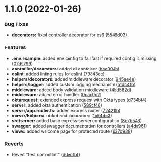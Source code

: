 # 1.1.0 (2022-01-26)


### Bug Fixes

* **decorators:** fixed controller decorator for es6 ([5546d03](https://github.com/tummalah/ts-rest-api-template/commit/5546d030fb87fc6c9976b1e6e1f84c024f02bbf1))


### Features

* **.env.example:** added env config to fail fast if required config is missing ([07d9799](https://github.com/tummalah/ts-rest-api-template/commit/07d979901d3cbae8b901ca87c45776689b5c3219))
* **controller/decorators:** added di container ([bcc904b](https://github.com/tummalah/ts-rest-api-template/commit/bcc904b30a9f30de0b45c5aba35e4f45f7f52566))
* **eslint:** added linting rules for eslint ([79843ec](https://github.com/tummalah/ts-rest-api-template/commit/79843ecc18e69f0d2ac9268ad25872f8f6ad0858))
* **helpers/decorators:** added middleware decorator ([945ae4e](https://github.com/tummalah/ts-rest-api-template/commit/945ae4e776aaf56fa3de873cba35fe2327d47190))
* **helpers/logger:** added custom logging mechanism ([a1dc4fb](https://github.com/tummalah/ts-rest-api-template/commit/a1dc4fb4f0e856da85b49c206e74982a133fc7b6))
* **middleware:** added body validation middleware ([4bd562d](https://github.com/tummalah/ts-rest-api-template/commit/4bd562d57dd38b27bf6f156f7d026933cbb1489a))
* **middleware:** added error handler ([0cad0c2](https://github.com/tummalah/ts-rest-api-template/commit/0cad0c22da0e371ce1d578803e1402f65bdf21c9))
* **oktarequest:** extended express request with Okta types ([d734bf4](https://github.com/tummalah/ts-rest-api-template/commit/d734bf460698cd0bf2966a0313f17f6da871ed47))
* **server:** added okta authentication ([589cf46](https://github.com/tummalah/ts-rest-api-template/commit/589cf46a8a895e32e3f658f751cfa1f7cc5f0c01))
* **server/app.router.ts:** added express router ([72421fb](https://github.com/tummalah/ts-rest-api-template/commit/72421fb55b97951ee637b1396349048c888194c7))
* **server/helpers:** added rest decorators ([1e54de3](https://github.com/tummalah/ts-rest-api-template/commit/1e54de39eea343851a87fd31edd7dc8f228d9156))
* **src/server:** added base express server configuration ([8c7b546](https://github.com/tummalah/ts-rest-api-template/commit/8c7b546f3c10eb93a2628a567a6f3d7851128e9d))
* **swagger:** added swagger documentation for controllers ([a4da961](https://github.com/tummalah/ts-rest-api-template/commit/a4da961a934c443dbf2b4df46d55e1c78396276c))
* **views:** added welcome page for protected route ([637d938](https://github.com/tummalah/ts-rest-api-template/commit/637d938cbe08ccb051222c7e7001794bbe4568a4))


### Reverts

* Revert "test commitlint" ([d0ecfbf](https://github.com/tummalah/ts-rest-api-template/commit/d0ecfbf868fe85b0ba11eb501690c44d803a5aac))



